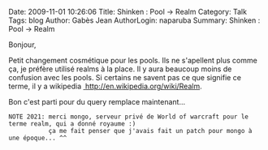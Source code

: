 Date: 2009-11-01 10:26:06
Title: Shinken : Pool -> Realm
Category: Talk
Tags: blog
Author: Gabès Jean
AuthorLogin: naparuba
Summary: Shinken : Pool -> Realm

<!-- relu -->

Bonjour,

Petit changement cosmétique pour les pools. Ils ne s'apellent plus comme ça, je préfère utilisé realms à la place. Il y aura beaucoup moins de confusion avec les pools. Si certains ne savent pas ce que signifie ce terme, il y a wikipedia <a href="http://en.wikipedia.org/wiki/Realm" target="_blank"> http://en.wikipedia.org/wiki/Realm</a>.

Bon c'est parti pour du query remplace maintenant...


    NOTE 2021: merci mongo, serveur privé de World of warcraft pour le terme realm, qui a donné royaume :)
               ça me fait penser que j'avais fait un patch pour mongo à une époque... ^^